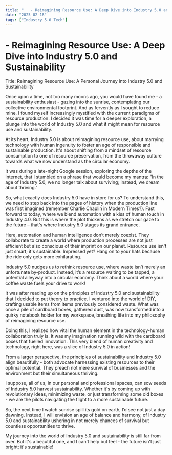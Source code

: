 ```yaml
---
title: "   - Reimagining Resource Use: A Deep Dive into Industry 5.0 and Sustainability"
date: "2025-02-18"
tags: ["Industry 5.0 Tech"]
---
```


#    - Reimagining Resource Use: A Deep Dive into Industry 5.0 and Sustainability

Title: Reimagining Resource Use: A Personal Journey into Industry 5.0 and Sustainability 

Once upon a time, not too many moons ago, you would have found me - a sustainability enthusiast - gazing into the sunrise, contemplating our collective environmental footprint. And as fervently as I sought to reduce mine, I found myself increasingly mystified with the current paradigms of resource production. I decided it was time for a deeper exploration, a plunge into the world of Industry 5.0 and what it might mean for resource use and sustainability.

At its heart, Industry 5.0 is about reimagining resource use, about marrying technology with human ingenuity to foster an age of responsible and sustainable production. It's about shifting from a mindset of resource consumption to one of resource preservation, from the throwaway culture towards what we now understand as the circular economy. 

It was during a late-night Google session, exploring the depths of the internet, that I stumbled on a phrase that would become my mantra: "In the age of Industry 5.0, we no longer talk about surviving; instead, we dream about thriving."

So, what exactly does Industry 5.0 have in store for us? To understand this, we need to step back into the pages of history when the production line was first imagined (remember Charlie Chaplin in Modern Times?). Fast forward to today, where we blend automation with a kiss of human touch in Industry 4.0. But this is where the plot thickens as we stretch our gaze to the future – that's where Industry 5.0 stages its grand entrance.

Here, automation and human intelligence don’t merely coexist. They collaborate to create a world where production processes are not just efficient but also conscious of their imprint on our planet. Resource use isn't just smart; it's sustainable. Impressed yet? Hang on to your hats because the ride only gets more exhilarating.

Industry 5.0 nudges us to rethink resource use, where waste isn’t merely an unfortunate by-product. Instead, it’s a resource waiting to be tapped, a potential alleyway into a circular economy. Think about a world where your coffee waste fuels your drive to work!

It was after reading up on the principles of Industry 5.0 and sustainability that I decided to put theory to practice. I ventured into the world of DIY, crafting usable items from items previously considered waste. What was once a pile of cardboard boxes, gathered dust, was now transformed into a quirky notebook holder for my workspace, breathing life into my philosophy of reimagining resource use.

Doing this, I realized how vital the human element in the technology-human collaboration truly is. It was my imagination running wild with the cardboard boxes that fuelled innovation. This very blend of human creativity and technology, right here, was a slice of Industry 5.0 in action!

From a larger perspective, the principles of sustainability and Industry 5.0 align beautifully - both advocate harnessing existing resources to their optimal potential. They preach not mere survival of businesses and the environment but their simultaneous thriving.

I suppose, all of us, in our personal and professional spaces, can sow seeds of Industry 5.0 harvest sustainability. Whether it's by coming up with revolutionary ideas, minimizing waste, or just transforming some old boxes - we are the pilots navigating the flight to a more sustainable future.

So, the next time I watch sunrise spill its gold on earth, I’d see not just a day dawning. Instead, I will envision an age of balance and harmony, of Industry 5.0 and sustainability ushering in not merely chances of survival but countless opportunities to thrive.

My journey into the world of Industry 5.0 and sustainability is still far from over. But it's a beautiful one, and I can't help but feel - the future isn't just bright; it's sustainable!
